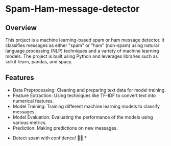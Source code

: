 # Spam-Ham-message-detector

## Overview
This project is a machine learning-based spam or ham message detector. It classifies messages as either "spam" or "ham" (non-spam) using natural language processing (NLP) techniques and a variety of machine learning models. The project is built using Python and leverages libraries such as scikit-learn, pandas, and spacy.

## Features
- Data Preprocessing: Cleaning and preparing text data for model training.
- Feature Extraction: Using techniques like TF-IDF to convert text into numerical features.
- Model Training: Training different machine learning models to classify messages.
- Model Evaluation: Evaluating the performance of the models using various metrics.
- Prediction: Making predictions on new messages.





* Detect spam with confidence! 🚫📧 *
